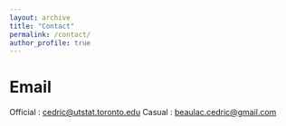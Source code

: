 ```yaml
---
layout: archive
title: "Contact"
permalink: /contact/
author_profile: true
---
```


Email
======
Official : cedric@utstat.toronto.edu 
Casual : beaulac.cedric@gmail.com
